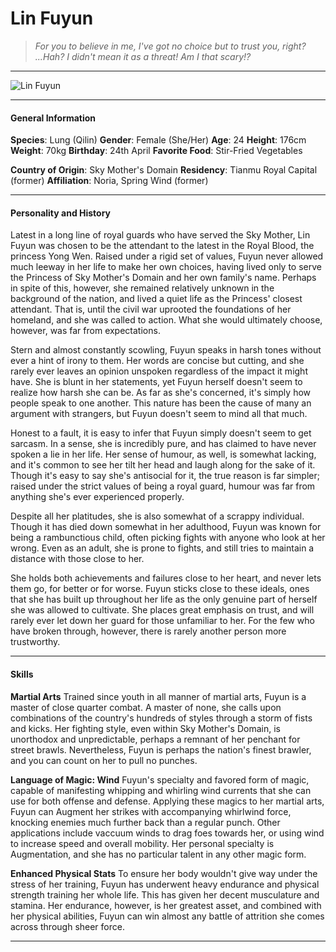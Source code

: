 # Lin Fuyun

>*For you to believe in me, I've got no choice but to trust you, right? ...Hah? I didn't mean it as a threat! Am I that scary!?*

___
![](https://i.imgur.com/PagANy8.png "Lin Fuyun")

___

#### General Information

**Species**: Lung (Qilin)
**Gender**: Female (She/Her)
**Age**: 24
**Height**: 176cm
**Weight**: 70kg
**Birthday**: 24th April
**Favorite Food**: Stir-Fried Vegetables

**Country of Origin**: Sky Mother's Domain
**Residency**: Tianmu Royal Capital (former)
**Affiliation**: Noria, Spring Wind (former)

___

#### Personality and History
Latest in a long line of royal guards who have served the Sky Mother, Lin Fuyun was chosen to be the attendant to the latest in the Royal Blood, the princess Yong Wen. Raised under a rigid set of values, Fuyun never allowed much leeway in her life to make her own choices, having lived only to serve the Princess of Sky Mother's Domain and her own family's name. Perhaps in spite of this, however, she remained relatively unknown in the background of the nation, and lived a quiet life as the Princess' closest attendant. That is, until the civil war uprooted the foundations of her homeland, and she was called to action. What she would ultimately choose, however, was far from expectations.

Stern and almost constantly scowling, Fuyun speaks in harsh tones without ever a hint of irony to them. Her words are concise but cutting, and she rarely ever leaves an opinion unspoken regardless of the impact it might have. She is blunt in her statements, yet Fuyun herself doesn't seem to realize how harsh she can be. As far as she's concerned, it's simply how people speak to one another. This nature has been the cause of many an argument with strangers, but Fuyun doesn't seem to mind all that much.

Honest to a fault, it is easy to infer that Fuyun simply doesn't seem to get sarcasm. In a sense, she is incredibly pure, and has claimed to have never spoken a lie in her life. Her sense of humour, as well, is somewhat lacking, and it's common to see her tilt her head and laugh along for the sake of it. Though it's easy to say she's antisocial for it, the true reason is far simpler; raised under the strict values of being a royal guard, humour was far from anything she's ever experienced properly.

Despite all her platitudes, she is also somewhat of a scrappy individual. Though it has died down somewhat in her adulthood, Fuyun was known for being a rambunctious child, often picking fights with anyone who look at her wrong. Even as an adult, she is prone to fights, and still tries to maintain a distance with those close to her.

She holds both achievements and failures close to her heart, and never lets them go, for better or for worse. Fuyun sticks close to these ideals, ones that she has built up throughout her life as the only genuine part of herself she was allowed to cultivate. She places great emphasis on trust, and will rarely ever let down her guard for those unfamiliar to her. For the few who have broken through, however, there is rarely another person more trustworthy.

___

#### Skills
**Martial Arts**
Trained since youth in all manner of martial arts, Fuyun is a master of close quarter combat. A master of none, she calls upon combinations of the country's hundreds of styles through a storm of fists and kicks. Her fighting style, even within Sky Mother's Domain, is unorthodox and unpredictable, perhaps a remnant of her penchant for street brawls. Nevertheless, Fuyun is perhaps the nation's finest brawler, and you can count on her to pull no punches.

**Language of Magic: Wind**
Fuyun's specialty and favored form of magic, capable of manifesting whipping and whirling wind currents that she can use for both offense and defense. Applying these magics to her martial arts, Fuyun can Augment her strikes with accompanying whirlwind force, knocking enemies much further back than a regular punch. Other applications include vaccuum winds to drag foes towards her, or using wind to increase speed and overall mobility.
Her personal specialty is Augmentation, and she has no particular talent in any other magic form.

**Enhanced Physical Stats**
To ensure her body wouldn't give way under the stress of her training, Fuyun has underwent heavy endurance and physical strength training her whole life. This has given her decent musculature and stamina. Her endurance, however, is her greatest asset, and combined with her physical abilities, Fuyun can win almost any battle of attrition she comes across through sheer force.

---

